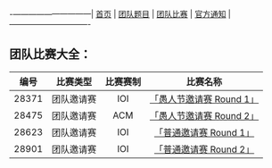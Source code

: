 -——————————|  [首页](https://andysun06.github.io/noip-zcyqsxz/)  |  [团队题目](https://andysun06.github.io/noip-zcyqsxz-tdtm/)  |  [团队比赛](https://andysun06.github.io/noip-zcyqsxz-tdbs/)  |  [官方通知](https://andysun06.github.io/noip-zcyqsxz-gftz/)  |——————————-

## 团队比赛大全：

|编号|比赛类型|比赛赛制|比赛名称|
|:--:|:--:|:--:|:--:|
|28371|团队邀请赛|IOI|[「愚人节邀请赛 Round 1」](https://www.luogu.com.cn/team/28371)|
|28475|团队邀请赛|ACM|[「愚人节邀请赛 Round 2」](https://www.luogu.com.cn/team/28475)|
|28623|团队邀请赛|IOI|[「普通邀请赛 Round 1」](https://www.luogu.com.cn/team/28623)|
|28901|团队邀请赛|IOI|[「普通邀请赛 Round 2」](https://www.luogu.com.cn/team/26085)|
